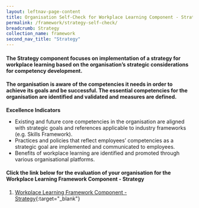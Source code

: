 ```yaml
---
layout: leftnav-page-content
title: Organisation Self-Check for Workplace Learning Component - Strategy
permalink: /framework/strategy-self-check/
breadcrumb: Strategy
collection_name: framework
second_nav_title: "Strategy"
---
```



#### The Strategy component focuses on implementation of a strategy for workplace learning based on the organisation’s strategic considerations for competency development. 
#### The organisation is aware of the competencies it needs in order to achieve its goals and be successful. The essential competencies for the organisation are identified and validated and measures are defined.

**Excellence Indicators**
- Existing and future core competencies in the organisation are aligned with strategic goals and references applicable to industry frameworks (e.g. Skills Framework).
- Practices and policies that reflect employees’ competencies as a strategic goal are implemented and communicated to employees.
- Benefits of workplace learning are identified and promoted through various organisational platforms.

#### Click the link below for the evaluation of your organisation for the Workplace Learning Framework Component - Strategy

1. [Workplace Learning Framework Component - Strategy](https://form.gov.sg/5ee188455531ef001106677c){:target="_blank"}
